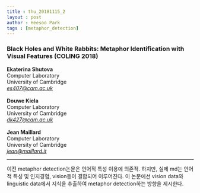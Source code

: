 ```yaml
---
title : thu_20181115_2
layout : post
author : Heesoo Park
tags : [metaphor_detection]
---
```


<h3>Black Holes and White Rabbits: Metaphor Identification with Visual Features (COLING 2018)</h3>


<p>

<b>Ekaterina Shutova</b><br/>
Computer Laboratory<br/>
University of Cambridge<Br/>
<em>es407@cam.ac.uk</em><br/><br/>
<b>Douwe Kiela</b><br/>
Computer Laboratory<br/>
University of Cambridge<br/>
<em>dk427@cam.ac.uk</em><br/><br/>
<b>Jean Maillard</b><br/>
Computer Laboratory<br/>
University of Cambridge<br/>
<em>jean@maillard.it</em><Br/>







</p>

<hr />
<p>
이전 metaphor detection논문은 언어적 특성 이용에 의존적. 하지만, 실제 md는 언어적 특성 및 인지경험, vision등이 결합되어 이루어진다.
이 논문에선 vision data와 linguistic data에서 지식을 추출하여 metaphor detection하는 방향을 제시한다.

</p>
